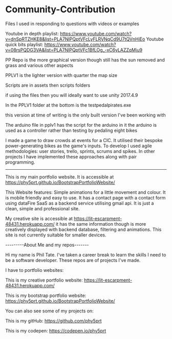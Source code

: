 # Community-Contribution
Files I used in responding to questions with videos or examples


Youtube in depth playlist: https://www.youtube.com/watch?v=dnSpRTZHKE8&list=PLA7NIPQptVFcLyFLRVNqCd9U7tQVnHiEo
Youtube quick bits playlist: https://www.youtube.com/watch?v=08rsPQDG3VA&list=PLA7NIPQptVFc1BfLOg_-xC6yLAZZqMju9

PP Repo is the more graphical version though still has the sun removed and grass
and various other aspects

PPLV1 is the lighter version with quarter the map size

Scripts are in assets then scripts folders

if using the files then you will ideally want to use unity 2017.4.9

In the PPLV1 folder at the bottom is the testpedalpirates.exe

this version at time of writing is the only built version I've been working with

The arduino file in pplv1 has the script for the arduino in it
the arduino is used as a controller rather than testing by pedaling eight bikes

I made a game to draw crowds at events for a CIC. It utilised their bespoke power-generating bikes as the game's inputs. To develop I used agile methodologies: user stories, trello, sprints, scrums and spikes. In other projects I have implemented these approaches along with pair programming.



----------


This is my main portfolio website. It is accessible at https://phy5prt.github.io/BootstrapPortfolioWebsite/

This Website features: Simple animations for a little movement and colour. It is mobile friendly and easy to use. It has a contact page with a contact form using dataFire SaaS as a backend service utilising gmail api. It is just a clean, simple and professional site.

My creative site is accessible at https://lit-escarpment-48431.herokuapp.com/ it has the same information though is more creatively displayed with backend database, filtering and animations. This site is not currently suitable for smaller devices.

---------About Me and my repos-------

Hi my name is Phil Tate. I've taken a career break to learn the skills I need to be a software developer. These repos are of projects I've made.

I have to portfolio websites:

This is my creative portfolio website: https://lit-escarpment-48431.herokuapp.com/

This is my bootstrap portfolio website: https://phy5prt.github.io/BootstrapPortfolioWebsite/

You can also see some of my projects on:

This is my gitHub: https://github.com/phy5prt

This is my codepen: https://codepen.io/phy5prt
